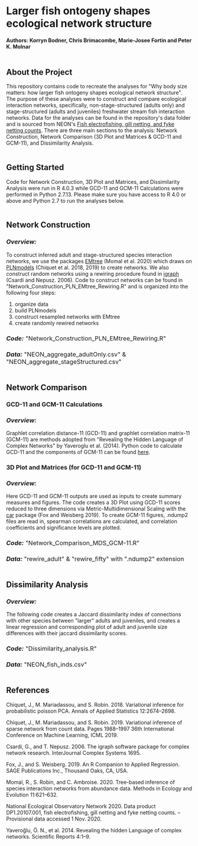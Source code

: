 # Larger fish ontogeny shapes ecological network structure

#### Authors: Korryn Bodner, Chris Brimacombe, Marie-Josee Fortin and Peter K. Molnar

<div style="line-height:1%;">
    <br>
</div>

## About the Project
This repository contains code to recreate the analyses for "Why body size matters: how larger fish ontogeny shapes ecological network structure". The purpose of these analyses were to construct and compare ecological interaction networks, specifically, non-stage-structured (adults only) and stage-structured (adults and juveniles) freshwater stream fish interaction networks. Data for the analyses can be found in the repository's data folder and is sourced from NEON's [Fish electrofishing, gill netting, and fyke netting counts](https://data.neonscience.org/data-products/DP1.20107.001). There are three main sections to the analysis: Network Construction, Network Comparison (3D Plot and Matrices & GCD-11 and GCM-11), and Dissimilarity Analysis.  

<div style="line-height:10%;">
    <br>
</div>

## Getting Started

Code for Network Construction, 3D Plot and Matrices, and Dissimilarity Analysis were run in R 4.0.3 while GCD-11 and GCM-11 Calculations were performed in Python 2.7.13. Please make sure you have access to R 4.0 or above and Python 2.7 to run the analyses below.  
<div style="line-height:10%;">
    <br>
</div>

## Network Construction

### *Overview:* 
To construct inferred adult and stage-structured species interaction networks, we use the packages [EMtree](https://rmomal.github.io/EMtree/) (Momal et al. 2020) which draws on [PLNmodels](http://julien.cremeriefamily.info/PLNmodels/) (Chiquet et al. 2018, 2019) to create networks. We also construct random networks using a rewiring procedure found in [igraph](https://igraph.org/) (Csardi and Nepusz. 2006). Code to construct networks can be found in "Network_Construction_PLN_EMtree_Rewiring.R" and is organized into the following four steps:

1. organize data
2. build PLNmodels
3. construct resampled networks with EMtree
4. create randomly rewired networks

### *Code:*<span style="font-weight:normal"> "Network_Construction_PLN_EMtree_Rewiring.R" </span> 

### *Data:*<span style="font-weight:normal"> "NEON_aggregate_adultOnly.csv" &   "NEON_aggregate_stageStructured.csv" </span>

<div style="line-height:10%;">
    <br>
</div>

## Network Comparison

### GCD-11 and GCM-11 Calculations

### *Overview:*

Graphlet correlation distance-11 (GCD-11) and graphlet correlation matrix-11 (GCM-11) are methods adopted from "Revealing the Hidden Language of Complex Networks" by Yaveroglu et al. (2014). Python code to calculate GCD-11 and the components of GCM-11 can be found [here](http://www0.cs.ucl.ac.uk/staff/natasa/GCD/).

### 3D Plot and Matrices (for GCD-11 and GCM-11)

### *Overview:*
Here  GCD-11 and GCM-11 outputs are used as inputs to create summary measures and figures. The code creates a 3D Plot using GCD-11 scores reduced to three dimensions via Metric-Multidimensional Scaling with the [car](https://cran.r-project.org/web/packages/car/index.html) package (Fox and Weisberg 2019). To create GCM-11 figures, .ndump2 files are read in, spearman correlations are calculated, and correlation coefficients and significance levels are plotted.


### *Code:*<span style="font-weight:normal"> "Network_Comparison_MDS_GCM-11.R" </span> 
### *Data:*<span style="font-weight:normal"> "rewire_adult" & "rewire_fifty" with ".ndump2" extension </span> 
<div style="line-height:10%;">
    <br>
</div>

## Dissimilarity Analysis

### *Overview:*
The following code creates a Jaccard dissimilarity index of connections with other species between "larger" adults and juveniles, and creates a linear regression and corresponding plot of adult and juvenile size differences with their jaccard dissimilarity scores.

### *Code:*<span style="font-weight:normal"> "Dissimilarity_analysis.R"</span> 
### *Data:*<span style="font-weight:normal"> "NEON_fish_inds.csv"</span>  
<div style="line-height:10%;">
    <br>
</div>

## References

Chiquet, J., M. Mariadassou, and S. Robin. 2018. Variational inference for probabilistic poisson PCA. Annals of Applied Statistics 12:2674–2698.

Chiquet, J., M. Mariadassou, and S. Robin. 2019. Variational inference of sparse network from count data. Pages 1988–1997 36th International Conference on Machine Learning, ICML 2019.

Csardi, G., and T. Nepusz. 2006. The igraph software package for complex network research. InterJournal Complex Systems 1695.

Fox, J., and S. Weisberg. 2019. An R Companion to Applied Regression. SAGE Publications Inc., Thousand Oaks, CA, USA.

Momal, R., S. Robin, and C. Ambroise. 2020. Tree-based inference of species interaction networks from abundance data. Methods in Ecology and Evolution 11:621–632.

National Ecological Observatory Network 2020. Data product DP1.20107.001, fish electrofishing, gill netting and fyke netting counts. – Provisional data accessed 1 Nov. 2020.

Yaveroğlu, Ö. N., et al. 2014. Revealing the hidden Language of complex networks. Scientific Reports 4:1–9.



